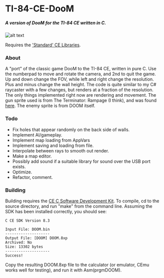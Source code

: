 # TI-84-CE-DooM
##### A version of DooM for the TI-84 CE written in C.

![alt text](https://raw.githubusercontent.com/qwcan/TI-84-CE-DooM/master/screenshot.png "A screenshot of the current build of the game.")

Requires the ['Standard' CE Libraries](https://github.com/CE-Programming/libraries/releases).

### About
A "port" of the classic game DooM to the TI-84 CE, written in pure C. Use the numberpad to move and rotate the camera, and 2nd to quit the game. Up and down change the FOV, while left and right change the resolution. Plus and minus change the wall height. The code is quite similar to my C# raycaster with a few changes, but renders at a fraction of the resolution. The only things implemented right now are rendering and movement. The gun sprite used is from The Terminator: Rampage (I think), and was found [here](https://www.realm667.com/index.php/en/armory-mainmenu-157/947-ak47#credits). The enemy sprite is from DOOM itself.

### Todo
* Fix holes that appear randomly on the back side of walls.
* Implement AI/gameplay.
* Implement map loading from AppVars
* Implement saving and loading from file.
* Interpolate between rays to smooth out render.
* Make a map editor.
* Possibly add sound if a suitable library for sound over the USB port exists.
* Optimize.
* Refactor, comment.
### Building
Building requires the [CE C Software Development Kit](https://github.com/CE-Programming/toolchain/releases). To compile, cd to the source directory, and run "make" from the command line. Assuming the SDK has been installed correctly, you should see:
``` 
C CE SDK Version 8.3

Input File: DOOM.bin
--------------------
Output File: [DOOM] DOOM.8xp
Archived: No
Size: 13302 bytes
--------------------
Success!

```
Copy the resulting DOOM.8xp file to the calculator (or emulator, CEmu works well for testing), and run it with Asm(prgmDOOM).
